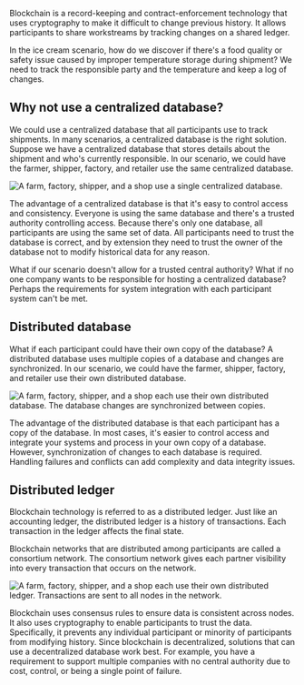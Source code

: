 Blockchain is a record-keeping and contract-enforcement technology that uses cryptography to make it difficult to change previous history. It allows participants to share workstreams by tracking changes on a shared ledger.

In the ice cream scenario, how do we discover if there's a food quality or safety issue caused by improper temperature storage during shipment? We need to track the responsible party and the temperature and keep a log of changes.

## Why not use a centralized database?

We could use a centralized database that all participants use to track shipments. In many scenarios, a centralized database is the right solution. Suppose we have a centralized database that stores details about the shipment and who's currently responsible. In our scenario, we could have the farmer, shipper, factory, and retailer use the same centralized database.

![A farm, factory, shipper, and a shop use a single centralized database.](../media/centralized-database.png)

The advantage of a centralized database is that it's easy to control access and consistency. Everyone is using the same database and there's a trusted authority controlling access. Because there's only one database, all participants are using the same set of data. All participants need to trust the database is correct, and by extension they need to trust the owner of the database not to modify historical data for any reason.

What if our scenario doesn't allow for a trusted central authority? What if no one company wants to be responsible for hosting a centralized database? Perhaps the requirements for system integration with each participant system can't be met.

## Distributed database

What if each participant could have their own copy of the database? A distributed database uses multiple copies of a database and changes are synchronized. In our scenario, we could have the farmer, shipper, factory, and retailer use their own distributed database.

![A farm, factory, shipper, and a shop each use their own distributed database. The database changes are synchronized between copies.](../media/distributed-database.png)

The advantage of the distributed database is that each participant has a copy of the database. In most cases, it's easier to control access and integrate your systems and process in your own copy of a database. However, synchronization of changes to each database is required. Handling failures and conflicts can add complexity and data integrity issues.

## Distributed ledger

Blockchain technology is referred to as a distributed ledger. Just like an accounting ledger, the distributed ledger is a history of transactions. Each transaction in the ledger affects the final state.

Blockchain networks that are distributed among participants are called a consortium network. The consortium network gives each partner visibility into every transaction that occurs on the network.

![A farm, factory, shipper, and a shop each use their own distributed ledger. Transactions are sent to all nodes in the network.](../media/distributed-ledger.png)

Blockchain uses consensus rules to ensure data is consistent across nodes. It also uses cryptography to enable participants to trust the data. Specifically, it prevents any individual participant or minority of participants from modifying history. Since blockchain is decentralized, solutions that can use a decentralized database work best. For example, you have a requirement to support multiple companies with no central authority due to cost, control, or being a single point of failure.

